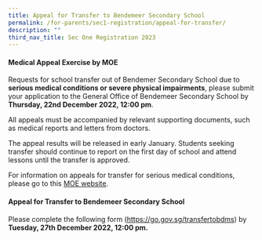 ```yaml
---
title: Appeal for Transfer to Bendemeer Secondary School
permalink: /for-parents/sec1-registration/appeal-for-transfer/
description: ""
third_nav_title: Sec One Registration 2023
---
```

#### **Medical Appeal Exercise by MOE**

Requests for school transfer out of Bendemer Secondary School due to **serious medical conditions or severe physical impairments**, please submit your application to the General Office of Bendemeer Secondary School by **Thursday, 22nd December 2022, 12:00 pm**. 


All appeals must be accompanied by relevant supporting documents, such as medical reports and letters from doctors.

The appeal results will be released in early January. Students seeking transfer should continue to report on the first day of school and attend lessons until the transfer is approved.

For information on appeals for transfer for serious medical conditions, please go to this <a href="https://www.moe.gov.sg/secondary/s1-posting/results/appeal-for-school-transfer/" target="_blank" >MOE website</a>.


#### **Appeal for Transfer to Bendemeer Secondary School**

Please complete the following form (<a href="https://go.gov.sg/transfertobdms" target="_blank" >https://go.gov.sg/transfertobdms</a>) by **Tuesday, 27th December 2022, 12:00 pm.**